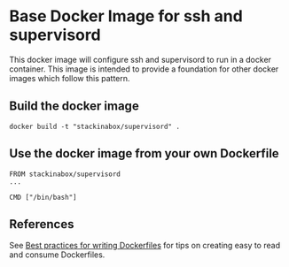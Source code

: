# Base Docker Image for ssh and supervisord

This docker image will configure ssh and supervisord to run in a docker container. This
image is intended to provide a foundation for other docker images which follow this pattern. 

## Build the docker image

    docker build -t "stackinabox/supervisord" .
    
## Use the docker image from your own Dockerfile

	FROM stackinabox/supervisord
	...

	CMD ["/bin/bash"]
	
## References

See [Best practices for writing Dockerfiles](https://docs.docker.com/articles/dockerfile_best-practices/)
for tips on creating easy to read and consume Dockerfiles.